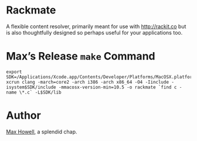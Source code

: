 Rackmate
========
A flexible content resolver, primarily meant for use with http://rackit.co
but is also thoughtfully designed so perhaps useful for your applications too.

Max’s Release `make` Command
============================
    export SDK=/Applications/Xcode.app/Contents/Developer/Platforms/MacOSX.platform/Developer/SDKs/MacOSX10.6.sdk/usr
    xcrun clang -march=core2 -arch i386 -arch x86_64 -O4 -Iinclude -isystem$SDK/include -mmacosx-version-min=10.5 -o rackmate `find c -name \*.c` -L$SDK/lib

Author
======
[Max Howell](https://twitter.com/mxcl), a splendid chap.
